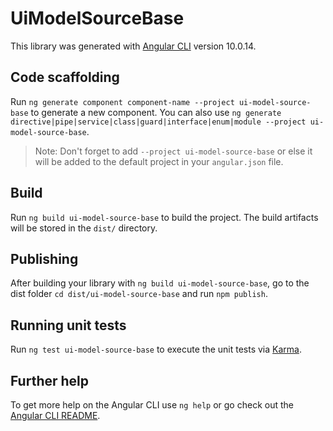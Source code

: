 # UiModelSourceBase

This library was generated with [Angular CLI](https://github.com/angular/angular-cli) version 10.0.14.

## Code scaffolding

Run `ng generate component component-name --project ui-model-source-base` to generate a new component. You can also use `ng generate directive|pipe|service|class|guard|interface|enum|module --project ui-model-source-base`.
> Note: Don't forget to add `--project ui-model-source-base` or else it will be added to the default project in your `angular.json` file. 

## Build

Run `ng build ui-model-source-base` to build the project. The build artifacts will be stored in the `dist/` directory.

## Publishing

After building your library with `ng build ui-model-source-base`, go to the dist folder `cd dist/ui-model-source-base` and run `npm publish`.

## Running unit tests

Run `ng test ui-model-source-base` to execute the unit tests via [Karma](https://karma-runner.github.io).

## Further help

To get more help on the Angular CLI use `ng help` or go check out the [Angular CLI README](https://github.com/angular/angular-cli/blob/master/README.md).
